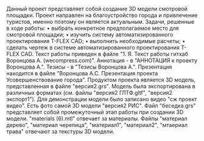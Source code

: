 Данный проект представляет собой создание 3D модели смотровой площадки.
Проект направлен на благоустройство города и привлечение туристов, именно поэтому он является актуальным.
Задачи, решенные в ходе работы:
•	выбрать конкретное предполагаемое место для смотровой площадки;
•	изучить систему автоматизированного проектирования T-FLEX CAD;
•	выполнить необходимые расчеты;
•	сделать чертеж в системе автоматизированного проектирования T-FLEX CAD.
Текст работы приведен в файле "1. Я. Текст работы гитхаб Воронцова А. (wecompress.com)". 
Аннотация - в "АННОТАЦИЯ к проекту Воронцова А.".
Тезисы - в "Тезисы Воронцова А.".
Презентация находится в файле "Воронцова А.С. Презентация проекта Усовершенствование города".
Продуктом проекта является 3D модель, представленная в файле "версия2.grs".
Модель была экспортирована в различных форматах (см. файлы "версия2 ГЛТФ.gltf", "версия2 экспорт1").
Для демонстрации модели было записано видео "сж проект видео".
Есть фото самой 3D модели "версия2 РИС".
Файл "беседка.grs" представляет собой промежуточный этап работы при создании 3D модели.
"materials (6).mtl" отвечает за материалы.
Файлы "материал дерево", "материал черепица", "материал1", "материал2", "мтаериал трава" отвечают за текстуры 3D модели.

